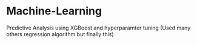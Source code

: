 # Machine-Learning
Predictive Analysis using XGBoost and hyperparamter tuning  (Used many others regression algorithm but finally this)
